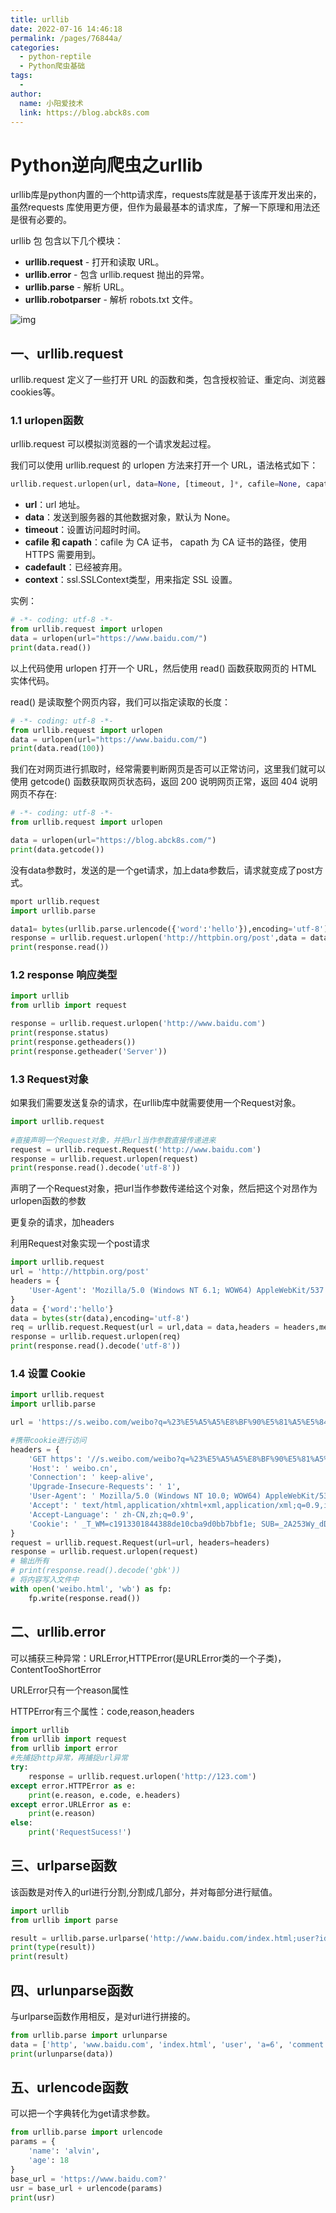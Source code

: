 ```yaml
---
title: urllib
date: 2022-07-16 14:46:18
permalink: /pages/76844a/
categories:
  - python-reptile
  - Python爬虫基础
tags:
  - 
author: 
  name: 小阳爱技术
  link: https://blog.abck8s.com
---
```

# Python逆向爬虫之urllib

urllib库是python内置的一个http请求库，requests库就是基于该库开发出来的，虽然requests 库使用更方便，但作为最最基本的请求库，了解一下原理和用法还是很有必要的。

urllib 包 包含以下几个模块：

- **urllib.request** - 打开和读取 URL。
- **urllib.error** - 包含 urllib.request 抛出的异常。
- **urllib.parse** - 解析 URL。
- **urllib.robotparser** - 解析 robots.txt 文件。

![img](https://www.runoob.com/wp-content/uploads/2021/04/ulrib-py3.svg)

## 一、urllib.request

urllib.request 定义了一些打开 URL 的函数和类，包含授权验证、重定向、浏览器 cookies等。

### 1.1 urlopen函数

urllib.request 可以模拟浏览器的一个请求发起过程。

我们可以使用 urllib.request 的 urlopen 方法来打开一个 URL，语法格式如下：

```python
urllib.request.urlopen(url, data=None, [timeout, ]*, cafile=None, capath=None, cadefault=False, context=None)
```

- **url**：url 地址。
- **data**：发送到服务器的其他数据对象，默认为 None。
- **timeout**：设置访问超时时间。
- **cafile 和 capath**：cafile 为 CA 证书， capath 为 CA 证书的路径，使用 HTTPS 需要用到。
- **cadefault**：已经被弃用。
- **context**：ssl.SSLContext类型，用来指定 SSL 设置。

实例：

```python
# -*- coding: utf-8 -*-
from urllib.request import urlopen
data = urlopen(url="https://www.baidu.com/")
print(data.read())
```

以上代码使用 urlopen 打开一个 URL，然后使用 read() 函数获取网页的 HTML 实体代码。

read() 是读取整个网页内容，我们可以指定读取的长度：

```python
# -*- coding: utf-8 -*-
from urllib.request import urlopen
data = urlopen(url="https://www.baidu.com/")
print(data.read(100))
```

我们在对网页进行抓取时，经常需要判断网页是否可以正常访问，这里我们就可以使用 getcode() 函数获取网页状态码，返回 200 说明网页正常，返回 404 说明网页不存在:

```python
# -*- coding: utf-8 -*-
from urllib.request import urlopen

data = urlopen(url="https://blog.abck8s.com/")
print(data.getcode())
```

没有data参数时，发送的是一个get请求，加上data参数后，请求就变成了post方式。

```python
mport urllib.request
import urllib.parse

data1= bytes(urllib.parse.urlencode({'word':'hello'}),encoding='utf-8')
response = urllib.request.urlopen('http://httpbin.org/post',data = data1)
print(response.read())
```

### 1.2 response 响应类型

```python
import urllib
from urllib import request

response = urllib.request.urlopen('http://www.baidu.com')
print(response.status)
print(response.getheaders())
print(response.getheader('Server'))
```

### 1.3 Request对象

如果我们需要发送复杂的请求，在urllib库中就需要使用一个Request对象。

```python
import urllib.request
 
#直接声明一个Request对象，并把url当作参数直接传递进来
request = urllib.request.Request('http://www.baidu.com')
response = urllib.request.urlopen(request)
print(response.read().decode('utf-8'))
```

声明了一个Request对象，把url当作参数传递给这个对象，然后把这个对昂作为urlopen函数的参数

更复杂的请求，加headers

利用Request对象实现一个post请求

```python
import urllib.request
url = 'http://httpbin.org/post'
headers = {
    'User-Agent': 'Mozilla/5.0 (Windows NT 6.1; WOW64) AppleWebKit/537.36 (KHTML, like Gecko) Chrome/86.0.4240.198 Safari/537.36'
}
data = {'word':'hello'}
data = bytes(str(data),encoding='utf-8')
req = urllib.request.Request(url = url,data = data,headers = headers,method = 'POST')
response = urllib.request.urlopen(req)
print(response.read().decode('utf-8'))
```

### 1.4 设置 Cookie

```python
import urllib.request
import urllib.parse

url = 'https://s.weibo.com/weibo?q=%23%E5%A5%A5%E8%BF%90%E5%81%A5%E5%84%BF%E6%97%B6%E9%9A%94%E4%B8%80%E5%B9%B4%E5%86%8D%E6%88%98%E4%B8%96%E7%95%8C%E8%B5%9B%E5%9C%BA%23'

#携带cookie进行访问
headers = {
    'GET https': '//s.weibo.com/weibo?q=%23%E5%A5%A5%E8%BF%90%E5%81%A5%E5%84%BF%E6%97%B6%E9%9A%94%E4%B8%80%E5%B9%B4%E5%86%8D%E6%88%98%E4%B8%96%E7%95%8C%E8%B5%9B%E5%9C%BA%23 HTTP/1.1',
    'Host': ' weibo.cn',
    'Connection': ' keep-alive',
    'Upgrade-Insecure-Requests': ' 1',
    'User-Agent': ' Mozilla/5.0 (Windows NT 10.0; WOW64) AppleWebKit/537.36 (KHTML, like Gecko) Chrome/63.0.3239.84 Safari/537.36',
    'Accept': ' text/html,application/xhtml+xml,application/xml;q=0.9,image/webp,image/apng,*/*;q=0.8',
    'Accept-Language': ' zh-CN,zh;q=0.9',
    'Cookie': ' _T_WM=c1913301844388de10cba9d0bb7bbf1e; SUB=_2A253Wy_dDeRhGeNM7FER-CbJzj-IHXVUp7GVrDV6PUJbkdANLXPdkW1NSesPJZ6v1GA5MyW2HEUb9ytQW3NYy19U; SUHB=0bt8SpepeGz439; SCF=Aua-HpSw5-z78-02NmUv8CTwXZCMN4XJ91qYSHkDXH4W9W0fCBpEI6Hy5E6vObeDqTXtfqobcD2D32r0O_5jSRk.; SSOLoginState=1516199821',
}
request = urllib.request.Request(url=url, headers=headers)
response = urllib.request.urlopen(request)
# 输出所有
# print(response.read().decode('gbk'))
# 将内容写入文件中
with open('weibo.html', 'wb') as fp:
    fp.write(response.read())
```

## 二、urllib.error

可以捕获三种异常：URLError,HTTPError(是URLError类的一个子类)，ContentTooShortError

URLError只有一个reason属性

HTTPError有三个属性：code,reason,headers

```python
import urllib
from urllib import request
from urllib import error
#先捕捉http异常，再捕捉url异常
try:
    response = urllib.request.urlopen('http://123.com')
except error.HTTPError as e:
    print(e.reason, e.code, e.headers)
except error.URLError as e:
    print(e.reason)
else:
    print('RequestSucess!')
```

## 三、urlparse函数

该函数是对传入的url进行分割,分割成几部分，并对每部分进行赋值。

```python
import urllib
from urllib import parse

result = urllib.parse.urlparse('http://www.baidu.com/index.html;user?id=5#comment')
print(type(result))
print(result)
```

## 四、urlunparse函数

与urlparse函数作用相反，是对url进行拼接的。

```python
from urllib.parse import urlunparse
data = ['http', 'www.baidu.com', 'index.html', 'user', 'a=6', 'comment']
print(urlunparse(data))
```

## 五、urlencode函数

可以把一个字典转化为get请求参数。

```python
from urllib.parse import urlencode
params = {
    'name': 'alvin',
    'age': 18
}
base_url = 'https://www.baidu.com?'
usr = base_url + urlencode(params)
print(usr)
```

